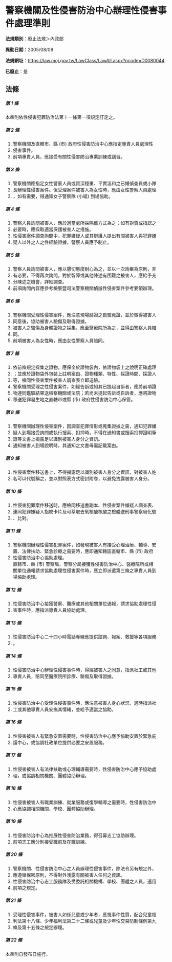 # 警察機關及性侵害防治中心辦理性侵害事件處理準則

**法規類別**：廢止法規＞內政部

**異動日期**：2005/08/08  

**法規網址**：https://law.moj.gov.tw/LawClass/LawAll.aspx?pcode=D0080044

**已廢止**：是



## 法條
##### 第 1 條
本準則依性侵害犯罪防治法第十一條第一項規定訂定之。

##### 第 2 條
1. 警察機關及直轄市、縣 (市) 政府性侵害防治中心應指定專責人員處理性
1. 侵害事件。
1. 前項專責人員，應接受有關性侵害防治專業訓練或講習。

##### 第 3 條
1. 警察機關應指定女性警察人員或資深穩重、平實溫和之已婚偵查員或小隊
1. 長辦理性侵害案件。但受理案件被害人為女性時，應由女性警察人員處理
1. ，如有需要，得通知女子警察隊 (小組) 到場協助。

##### 第 4 條
1. 警察人員詢問被害人，應於適當處所採隔離方式為之；如有對質或指認之
1. 必要時，應採取適當保護被害人之措施。
1. 性侵害案件調查詢問中，犯罪嫌疑人或其辯護人提出有關被害人與犯罪嫌
1. 疑人以外之人之性經驗證據，警察人員應予制止。

##### 第 5 條
1. 警察人員詢問被害人，應以懇切態度耐心為之，並以一次詢畢為原則，非
1. 有必要，不得再次詢問。對於智障或其他陳述有困難之被害人，應給予充
1. 分陳述之機會，詳細調查。
1. 前項詢問內容應參考檢察暨司法警察機關偵辦性侵害案件參考要領辦理。

##### 第 6 條
1. 警察機關受理性侵害案件，應注意現場跡證之勘驗蒐證，並於徵得被害人
1. 同意後，協助被害人驗傷及取得證據。
1. 被害人之驗傷及身體證物之採集，應至醫療院所為之，並得由警察人員陪
1. 同。
1. 前項被害人為女性時，應由女性警察人員陪同。

##### 第 7 條
1. 依前條規定採集之證物，應保全於證物袋內，依證物袋上之說明正確處理
1. ；並應於證物袋外包裝上註明案由、證物種類、特性、採證時間、採證人
1. 等，檢同性侵害案件被害人調查表立即送驗。
1. 警察機關受理之性侵害案件，如經告訴或知其已提起自訴者，應將前項證
1. 物連同鑑驗結果送檢察機關或法院；若尚未提起告訴或自訴者，應將證物
1. 移送犯罪發生地之直轄市或縣 (市) 政府性侵害防治中心保管。

##### 第 8 條
1. 警察機關辦理性侵害案件，因調查犯罪情形或蒐集證據之需，通知犯罪嫌
1. 疑人到場接受詢問或執行搜索、扣押時，不得在通知書或搜索扣押證明筆
1. 錄等文書上揭露足以識別被害人身分之資訊。
1. 通知被害人到場說明時，其通知之文書毋需記載案由。

##### 第 9 條
1. 性侵害案件移送書上，不得揭露足以識別被害人身分之資訊，對被害人姓
1. 名可以代號稱之，並以對照表方式密封附卷，以避免洩露被害人身分。

##### 第 10 條
1. 性侵害犯罪案件移送時，應檢同移送書副本、性侵害案件嫌疑人調查表、
1. 連同犯罪嫌疑人指紋卡片及可萃取去氧核醣核酸之檢體送刑事警察局化驗
1. 、比對。

##### 第 11 條
1. 警察機關辦理性侵害犯罪案件，如發現被害人有接受心理治療、輔導、安  
置、法律扶助、緊急診療之需要時，應即通知轄區直轄市、縣 (市) 政府
1. 性侵害防治中心協助處理。  
直轄市、縣 (市) 警察局、警察分局接獲性侵害防治中心、醫療院所或相  
關單位通報請求協助處理性侵害案件時，應立即派遣第三條之專責人員到  
場協助處理。

##### 第 12 條
1. 性侵害防治中心接獲警察、醫療或其他相關單位通報，請求協助處理性侵
1. 害事件時，應指派專責人員協助處理。

##### 第 13 條
1. 性侵害防治中心二十四小時電話專線應提供諮詢、報案、救援等各項服務
1. 。

##### 第 14 條
1. 性侵害防治中心辦理性侵害事件時，得經被害人之同意，指派社工或其他
1. 專責人員，陪同至醫療院所診療、驗傷及取得證據。

##### 第 15 條
1. 性侵害防治中心受理性侵害事件時，應注意被害人身心狀況，適時指派社
1. 工或其他專責人員安撫其情緒，並給予適當之協助。

##### 第 16 條
1. 性侵害被害人有緊急安置需要時，性侵害防治中心應予協助安置於緊急庇
1. 護中心，或協調社政單位提供必要之安置服務。

##### 第 17 條
1. 性侵害被害人有法律扶助或心理輔導需要時，性侵害防治中心應予協助處
1. 理，或協調相關機關、團體協助辦理。

##### 第 18 條
1. 性侵害被害人有職業訓練、就業服務或復學輔導之需要時，性侵害防治中
1. 心應協調相關機關、學校、團體協助辦理。

##### 第 19 條
1. 性侵害防治中心為推展性侵害防治業務，得召募志工協助辦理。
1. 前項志工應分別接受職前及在職訓練。

##### 第 20 條
1. 警察機關、性侵害防治中心之人員辦理性侵害事件，除法令另有規定外，
1. 應遵循保密原則，不得對外洩露有關被害人任何之資訊。
1. 性侵害防治中心志工服務隊及受委託相關機構、學校、團體之人員，適用
1. 前項之規定。

##### 第 21 條
1. 受理性侵害事件，被害人如係兒童或少年者，應視事件性質，配合兒童福
1. 利法第十八條、少年福利法第二十二條或兒童及少年性交易防制條例第九
1. 條及第十五條之規定辦理。

##### 第 22 條
本準則自發布日施行。


